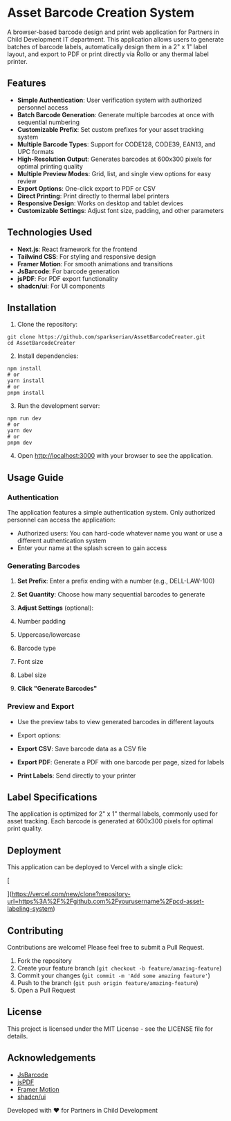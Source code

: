# Asset Barcode Creation System

A browser-based barcode design and print web application for Partners in Child Development IT department. This application allows users to generate batches of barcode labels, automatically design them in a 2" x 1" label layout, and export to PDF or print directly via Rollo or any thermal label printer.

## Features

- **Simple Authentication**: User verification system with authorized personnel access
- **Batch Barcode Generation**: Generate multiple barcodes at once with sequential numbering
- **Customizable Prefix**: Set custom prefixes for your asset tracking system
- **Multiple Barcode Types**: Support for CODE128, CODE39, EAN13, and UPC formats
- **High-Resolution Output**: Generates barcodes at 600x300 pixels for optimal printing quality
- **Multiple Preview Modes**: Grid, list, and single view options for easy review
- **Export Options**: One-click export to PDF or CSV
- **Direct Printing**: Print directly to thermal label printers
- **Responsive Design**: Works on desktop and tablet devices
- **Customizable Settings**: Adjust font size, padding, and other parameters


## Technologies Used

- **Next.js**: React framework for the frontend
- **Tailwind CSS**: For styling and responsive design
- **Framer Motion**: For smooth animations and transitions
- **JsBarcode**: For barcode generation
- **jsPDF**: For PDF export functionality
- **shadcn/ui**: For UI components


## Installation

1. Clone the repository:

```shellscript
git clone https://github.com/sparkserian/AssetBarcodeCreater.git
cd AssetBarcodeCreater
```


2. Install dependencies:

```shellscript
npm install
# or
yarn install
# or
pnpm install
```


3. Run the development server:

```shellscript
npm run dev
# or
yarn dev
# or
pnpm dev
```


4. Open [http://localhost:3000](http://localhost:3000) with your browser to see the application.


## Usage Guide

### Authentication

The application features a simple authentication system. Only authorized personnel can access the application:

- Authorized users: You can hard-code whatever name you want or use a different authentication system
- Enter your name at the splash screen to gain access


### Generating Barcodes

1. **Set Prefix**: Enter a prefix ending with a number (e.g., DELL-LAW-100)
2. **Set Quantity**: Choose how many sequential barcodes to generate
3. **Adjust Settings** (optional):

1. Number padding
2. Uppercase/lowercase
3. Barcode type
4. Font size
5. Label size



4. **Click "Generate Barcodes"**


### Preview and Export

- Use the preview tabs to view generated barcodes in different layouts
- Export options:

- **Export CSV**: Save barcode data as a CSV file
- **Export PDF**: Generate a PDF with one barcode per page, sized for labels
- **Print Labels**: Send directly to your printer





## Label Specifications

The application is optimized for 2" x 1" thermal labels, commonly used for asset tracking. Each barcode is generated at 600x300 pixels for optimal print quality.

## Deployment

This application can be deployed to Vercel with a single click:

[

](https://vercel.com/new/clone?repository-url=https%3A%2F%2Fgithub.com%2Fyourusername%2Fpcd-asset-labeling-system)

## Contributing

Contributions are welcome! Please feel free to submit a Pull Request.

1. Fork the repository
2. Create your feature branch (`git checkout -b feature/amazing-feature`)
3. Commit your changes (`git commit -m 'Add some amazing feature'`)
4. Push to the branch (`git push origin feature/amazing-feature`)
5. Open a Pull Request


## License

This project is licensed under the MIT License - see the LICENSE file for details.

## Acknowledgements

- [JsBarcode](https://github.com/lindell/JsBarcode)
- [jsPDF](https://github.com/MrRio/jsPDF)
- [Framer Motion](https://www.framer.com/motion/)
- [shadcn/ui](https://ui.shadcn.com/)



Developed with ❤️ for Partners in Child Development
